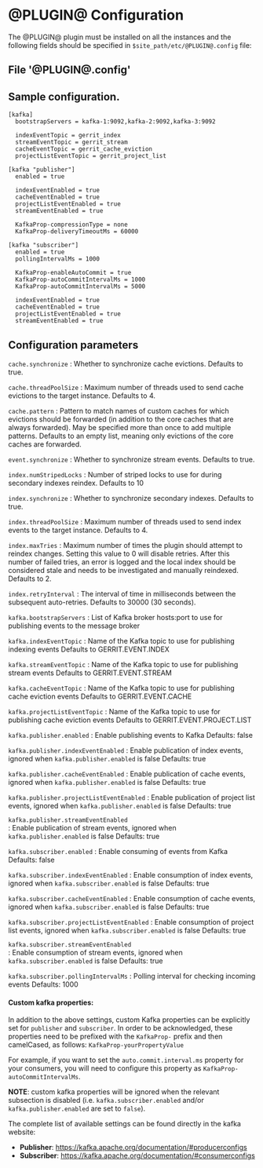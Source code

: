
@PLUGIN@ Configuration
=========================

The @PLUGIN@ plugin must be installed on all the instances and the following fields
should be specified in `$site_path/etc/@PLUGIN@.config` file:

File '@PLUGIN@.config'
--------------------

## Sample configuration.

```
[kafka]
  bootstrapServers = kafka-1:9092,kafka-2:9092,kafka-3:9092

  indexEventTopic = gerrit_index
  streamEventTopic = gerrit_stream
  cacheEventTopic = gerrit_cache_eviction
  projectListEventTopic = gerrit_project_list

[kafka "publisher"]
  enabled = true

  indexEventEnabled = true
  cacheEventEnabled = true
  projectListEventEnabled = true
  streamEventEnabled = true

  KafkaProp-compressionType = none
  KafkaProp-deliveryTimeoutMs = 60000

[kafka "subscriber"]
  enabled = true
  pollingIntervalMs = 1000

  KafkaProp-enableAutoCommit = true
  KafkaProp-autoCommitIntervalMs = 1000
  KafkaProp-autoCommitIntervalMs = 5000

  indexEventEnabled = true
  cacheEventEnabled = true
  projectListEventEnabled = true
  streamEventEnabled = true
```

## Configuration parameters

```cache.synchronize```
:   Whether to synchronize cache evictions.
    Defaults to true.

```cache.threadPoolSize```
:   Maximum number of threads used to send cache evictions to the target instance.
    Defaults to 4.

```cache.pattern```
:   Pattern to match names of custom caches for which evictions should be
    forwarded (in addition to the core caches that are always forwarded). May be
    specified more than once to add multiple patterns.
    Defaults to an empty list, meaning only evictions of the core caches are
    forwarded.

```event.synchronize```
:   Whether to synchronize stream events.
    Defaults to true.

```index.numStripedLocks```
:   Number of striped locks to use for during secondary indexes reindex.
    Defaults to 10

```index.synchronize```
:   Whether to synchronize secondary indexes.
    Defaults to true.

```index.threadPoolSize```
:   Maximum number of threads used to send index events to the target instance.
    Defaults to 4.

```index.maxTries```
:   Maximum number of times the plugin should attempt to reindex changes.
    Setting this value to 0 will disable retries. After this number of failed tries,
    an error is logged and the local index should be considered stale and needs
    to be investigated and manually reindexed.
    Defaults to 2.

```index.retryInterval```
:   The interval of time in milliseconds between the subsequent auto-retries.
    Defaults to 30000 (30 seconds).

```kafka.bootstrapServers```
:	List of Kafka broker hosts:port to use for publishing events to the message broker

```kafka.indexEventTopic```
:   Name of the Kafka topic to use for publishing indexing events
    Defaults to GERRIT.EVENT.INDEX

```kafka.streamEventTopic```
:   Name of the Kafka topic to use for publishing stream events
    Defaults to GERRIT.EVENT.STREAM

```kafka.cacheEventTopic```
:   Name of the Kafka topic to use for publishing cache eviction events
    Defaults to GERRIT.EVENT.CACHE

```kafka.projectListEventTopic```
:   Name of the Kafka topic to use for publishing cache eviction events
    Defaults to GERRIT.EVENT.PROJECT.LIST

```kafka.publisher.enabled```
:   Enable publishing events to Kafka
    Defaults: false

```kafka.publisher.indexEventEnabled```
:   Enable publication of index events, ignored when `kafka.publisher.enabled` is false
    Defaults: true

```kafka.publisher.cacheEventEnabled```
:   Enable publication of cache events, ignored when `kafka.publisher.enabled` is false
    Defaults: true

```kafka.publisher.projectListEventEnabled```
:   Enable publication of project list events, ignored when `kafka.publisher.enabled` is false
    Defaults: true

```kafka.publisher.streamEventEnabled```    
:   Enable publication of stream events, ignored when `kafka.publisher.enabled` is false
    Defaults: true

```kafka.subscriber.enabled```
:   Enable consuming of events from Kafka
    Defaults: false

```kafka.subscriber.indexEventEnabled```
:   Enable consumption of index events, ignored when `kafka.subscriber.enabled` is false
    Defaults: true

```kafka.subscriber.cacheEventEnabled```
:   Enable consumption of cache events, ignored when `kafka.subscriber.enabled` is false
    Defaults: true

```kafka.subscriber.projectListEventEnabled```
:   Enable consumption of project list events, ignored when `kafka.subscriber.enabled` is false
    Defaults: true

```kafka.subscriber.streamEventEnabled```    
:   Enable consumption of stream events, ignored when `kafka.subscriber.enabled` is false
    Defaults: true

```kafka.subscriber.pollingIntervalMs```
:   Polling interval for checking incoming events
    Defaults: 1000

#### Custom kafka properties:

In addition to the above settings, custom Kafka properties can be explicitly set for `publisher` and `subscriber`.
In order to be acknowledged, these properties need to be prefixed with the `KafkaProp-` prefix and then camelCased,
as follows: `KafkaProp-yourPropertyValue`

For example, if you want to set the `auto.commit.interval.ms` property for your consumers, you will need to configure
this property as `KafkaProp-autoCommitIntervalMs`.

**NOTE**: custom kafka properties will be ignored when the relevant subsection is disabled (i.e. `kafka.subscriber.enabled`
and/or `kafka.publisher.enabled` are set to `false`).

The complete list of available settings can be found directly in the kafka website:

* **Publisher**: https://kafka.apache.org/documentation/#producerconfigs
* **Subscriber**: https://kafka.apache.org/documentation/#consumerconfigs